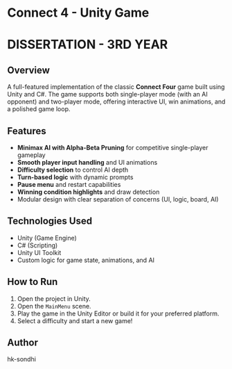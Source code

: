 # Connect 4 - Unity Game
# DISSERTATION - 3RD YEAR

## Overview
A full-featured implementation of the classic **Connect Four** game built using Unity and C#. The game supports both single-player mode (with an AI opponent) and two-player mode, offering interactive UI, win animations, and a polished game loop.

## Features
- **Minimax AI with Alpha-Beta Pruning** for competitive single-player gameplay
- **Smooth player input handling** and UI animations
- **Difficulty selection** to control AI depth
- **Turn-based logic** with dynamic prompts
- **Pause menu** and restart capabilities
- **Winning condition highlights** and draw detection
- Modular design with clear separation of concerns (UI, logic, board, AI)

## Technologies Used
- Unity (Game Engine)
- C# (Scripting)
- Unity UI Toolkit
- Custom logic for game state, animations, and AI

## How to Run
1. Open the project in Unity.
2. Open the `MainMenu` scene.
3. Play the game in the Unity Editor or build it for your preferred platform.
4. Select a difficulty and start a new game!

## Author
hk-sondhi
